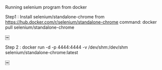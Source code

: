 Running selenium program from docker

Step1 : 
Install selenium/standalone-chrome from 
https://hub.docker.com/r/selenium/standalone-chrome
command: docker pull selenium/standalone-chrome

￼

Step 2 : 
docker run -d -p 4444:4444 -v /dev/shm:/dev/shm selenium/standalone-chrome:latest

￼




